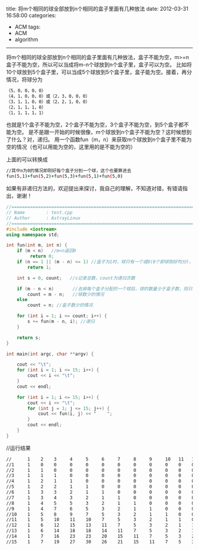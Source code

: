 title: 将m个相同的球全部放到n个相同的盒子里面有几种放法
date: 2012-03-31 16:58:00
categories:
- ACM
tags:
- ACM
- algorithm
---

将m个相同的球全部放到n个相同的盒子里面有几种放法，盒子不能为空，m>=n
盒子不能为空，所以可以当成将m-n个球放到n个盒子里，盒子可以为空。
比如将10个球放到5个盒子里，可以当成5个球放到5个盒子里，盒子能为空。接着，再分情况，将球分为
```bash
（5，0，0，0，0）
（4，1，0，0，0）或（2，3，0，0，0）
（3，1，1，0，0）或（2，2，1，0，0）
（2，1，1，1，0）
（1，1，1，1，1）
```
<!--more-->

也就是1个盒子不能为空，2个盒子不能为空，3个盒子不能为空，到5个盒子都不能为空。
是不是跟一开始的时候很像，m个球放到n个盒子不能为空？这时候想到了什么？对，递归。
用一个函数fun（m，n）来获取m个球放到n个盒子里不能为空的情况（也可以用能为空的，这里用的是不能为空的）

上面的可以转换成
```bash
//其中n为0的情况即刚好每个盒子分到一个球，这个也要算进去
fun(5,1)+fun(5,2)+fun(5,3)+fun(5,1)+fun(5,0)
```

如果有非递归方法的，欢迎提出来探讨，我自己的理解，不知道对错，有错请指出，谢谢！


```cpp
//============================================================================
// Name        : test.cpp
// Author      : AstrayLinux
//============================================================================
#include <iostream>
using namespace std;

int fun(int m, int n) {
    if (m < n)   //m<n返回0
         return 0;
    if (n == 1 || (m - n) <= 1) //盒子为1时，球只有一个或0(0个即球刚好均分)，时都只有一种分配方法
        return 1;

    int s = 0, count;   //s记录总数，count为递归次数

    if (m - n < n)       //去掉每个盒子分配的一个球后，球的数量少于盒子数，则只要递归球的个数次
        count = m - n;   //球数少的情况
    else
        count = n; //盒子数少的情况

    for (int i = 1; i <= count; i++) {
        s += fun(m - n, i); //递归
    }

    return s;
}

int main(int argc, char **argv) {

    cout << "\t";
    for (int i = 1; i <= 15; i++) {
        cout << i << "\t";
    }
    cout << endl;

    for (int i = 1; i <= 15; i++) {
        cout << i << "\t";
        for (int j = 1; j <= 15; j++) {
            cout << fun(i, j) << "    ";
        }
        cout << endl;
    }
}
```

//运行结果
```bash
//      1    2    3     4     5     6     7     8     9     10   11   12   13   14   15
//1     1    0    0     0     0     0     0     0     0     0    0    0    0    0    0
//2     1    1    0     0     0     0     0     0     0     0    0    0    0    0    0
//3     1    1    1     0     0     0     0     0     0     0    0    0    0    0    0
//4     1    2    1     1     0     0     0     0     0     0    0    0    0    0    0
//5     1    2    2     1     1     0     0     0     0     0    0    0    0    0    0
//6     1    3    3     2     1     1     0     0     0     0    0    0    0    0    0
//7     1    3    4     3     2     1     1     0     0     0    0    0    0    0    0
//8     1    4    5     5     3     2     1     1     0     0    0    0    0    0    0
//9     1    4    7     6     5     3     2     1     1     0    0    0    0    0    0
//10    1    5    8     9     7     5     3     2     1     1    0    0    0    0    0
//11    1    5    10    11    10    7     5     3     2     1    1    0    0    0    0
//12    1    6    12    15    13    11    7     5     3     2    1    1    0    0    0
//13    1    6    14    18    18    14    11    7     5     3    2    1    1    0    0
//14    1    7    16    23    23    20    15    11    7     5    3    2    1    1    0
//15    1    7    19    27    30    26    21    15    11    7    5    3    2    1    1
```
